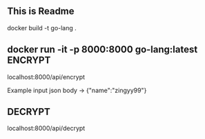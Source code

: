 This is Readme
------------------
docker build -t go-lang .

docker run -it -p 8000:8000 go-lang:latest
ENCRYPT
--------
localhost:8000/api/encrypt 

Example input json  body -> {"name":"zingyy99"}


DECRYPT
--------
 localhost:8000/api/decrypt



